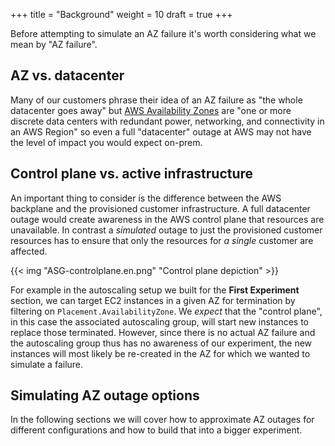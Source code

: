 +++
title = "Background"
weight = 10
draft = true
+++

Before attempting to simulate an AZ failure it's worth considering what we mean by "AZ failure". 

## AZ vs. datacenter

Many of our customers phrase their idea of an AZ failure as "the whole datacenter goes away" but [AWS Availability Zones](https://aws.amazon.com/about-aws/global-infrastructure/regions_az/#Availability_Zones) are "one or more discrete data centers with redundant power, networking, and connectivity in an AWS Region" so even a full "datacenter" outage at AWS may not have the level of impact you would expect on-prem.

## Control plane vs. active infrastructure

An important thing to consider is the difference between the AWS backplane and the provisioned customer infrastructure. A full datacenter outage would create awareness in the AWS control plane that resources are unavailable. In contrast a _simulated_ outage to just the provisioned customer resources has to ensure that only the resources for _a single_ customer are affected.

{{< img "ASG-controlplane.en.png" "Control plane depiction" >}}


For example in the autoscaling setup we built for the **First Experiment** section, we can target EC2 instances in a given AZ for termination by filtering on `Placement.AvailabilityZone`. We _expect_ that the "control plane", in this case the associated autoscaling group, will start new instances to replace those terminated. However, since there is no actual AZ failure and the autoscaling group thus has no awareness of our experiment, the new instances will most likely be re-created in the AZ for which we wanted to simulate a failure.

## Simulating AZ outage options

In the following sections we will cover how to approximate AZ outages for different configurations and how to build that into a bigger experiment.
